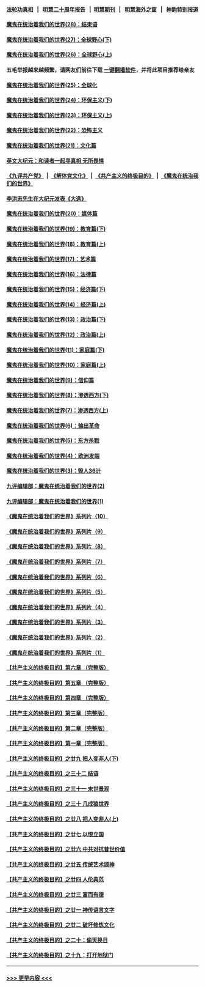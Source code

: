 #### [法轮功真相](https://github.com/gfw-breaker/truth/blob/master/README.md?t=0) &nbsp;&nbsp;|&nbsp;&nbsp; [明慧二十周年报告](https://github.com/gfw-breaker/mh-reports/blob/master/README.md?t=0) &nbsp;&nbsp;|&nbsp;&nbsp;[明慧期刊](https://github.com/gfw-breaker/mh-qikan) &nbsp;&nbsp;|&nbsp;&nbsp; [明慧海外之窗](https://github.com/gfw-breaker/mh-news/blob/master/README.md?t=0) &nbsp;&nbsp;|&nbsp;&nbsp; [神韵特别报道](https://github.com/gfw-breaker/mh-news/blob/master/shenyun.md?t=0)
#### [魔鬼在统治着我们的世界(28)：结束语](../pages/nsc422/n10936246.md?t=06141202) 
#### [魔鬼在统治着我们的世界(27)：全球野心(下)](../pages/nsc422/n10928319.md?t=06141202) 
#### [魔鬼在统治着我们的世界(26)：全球野心(上)](../pages/nsc422/n10900318.md?t=06141202) 
#### 五毛举报越来越频繁，请网友们前往下载 [一键翻墙软件](https://github.com/gfw-breaker/ssr-accounts)，并将此项目推荐给亲友
#### [魔鬼在统治着我们的世界(25)：全球化](../pages/nsc422/n10788205.md?t=06141202) 
#### [魔鬼在统治着我们的世界(24)：环保主义(下)](../pages/nsc422/n10695307.md?t=06141202) 
#### [魔鬼在统治着我们的世界(23)：环保主义(上)](../pages/nsc422/n10688613.md?t=06141202) 
#### [魔鬼在统治着我们的世界(22)：恐怖主义](../pages/nsc422/n10614727.md?t=06141202) 
#### [魔鬼在统治着我们的世界(21)：文化篇](../pages/nsc422/n10597706.md?t=06141202) 
#### [英文大纪元：和读者一起寻真相 无所畏惧](../pages/nsc422/n12542027.md?t=06141202) 
#### [《九评共产党》](https://github.com/begood0513/9ping.md/blob/master/README.md) &nbsp;|&nbsp; [《解体党文化》](../../../../jtdwh.md/blob/master/README.md)  &nbsp;|&nbsp; [《共产主义的终极目的》](../../../../gczydzjmd.md/blob/master/README.md) &nbsp;|&nbsp; [《魔鬼在统治我们的世界》](../../../../mgztzwmdsj.md/blob/master/README.md) 
#### [李洪志先生在大纪元发表《大选》](../pages/nsc422/n12534746.md?t=06141202) 
#### [魔鬼在统治着我们的世界(20)：媒体篇](../pages/nsc422/n10586579.md?t=06141202) 
#### [魔鬼在统治着我们的世界(19)：教育篇(下)](../pages/nsc422/n10564808.md?t=06141202) 
#### [魔鬼在统治着我们的世界(18)：教育篇(上)](../pages/nsc422/n10526970.md?t=06141202) 
#### [魔鬼在统治着我们的世界(17)：艺术篇](../pages/nsc422/n10499093.md?t=06141202) 
#### [魔鬼在统治着我们的世界(16)：法律篇](../pages/nsc422/n10485969.md?t=06141202) 
#### [魔鬼在统治着我们的世界(15)：经济篇(下)](../pages/nsc422/n10469975.md?t=06141202) 
#### [魔鬼在统治着我们的世界(14)：经济篇(上)](../pages/nsc422/n10457370.md?t=06141202) 
#### [魔鬼在统治着我们的世界(13)：政治篇(下)](../pages/nsc422/n10448270.md?t=06141202) 
#### [魔鬼在统治着我们的世界(12)：政治篇(上)](../pages/nsc422/n10444576.md?t=06141202) 
#### [魔鬼在统治着我们的世界(11)：家庭篇(下)](../pages/nsc422/n10440961.md?t=06141202) 
#### [魔鬼在统治着我们的世界(10)：家庭篇(上)](../pages/nsc422/n10435448.md?t=06141202) 
#### [魔鬼在统治着我们的世界(9)：信仰篇](../pages/nsc422/n10432159.md?t=06141202) 
#### [魔鬼在统治着我们的世界(8)：渗透西方(下)](../pages/nsc422/n10429603.md?t=06141202) 
#### [魔鬼在统治着我们的世界(7)：渗透西方(上)](../pages/nsc422/n10426013.md?t=06141202) 
#### [魔鬼在统治着我们的世界(6)：输出革命](../pages/nsc422/n10421536.md?t=06141202) 
#### [魔鬼在统治着我们的世界(5)：东方杀戮](../pages/nsc422/n10417707.md?t=06141202) 
#### [魔鬼在统治着我们的世界(4)：欧洲发端](../pages/nsc422/n10414890.md?t=06141202) 
#### [魔鬼在统治着我们的世界(3)：毁人36计](../pages/nsc422/n10411583.md?t=06141202) 
#### [九评编辑部：魔鬼在统治着我们的世界(2)](../pages/nsc422/n10410036.md?t=06141202) 
#### [九评编辑部：魔鬼在统治着我们的世界(1)](../pages/nsc422/n10406825.md?t=06141202) 
#### [《魔鬼在统治着我们的世界》系列片（10）](../pages/nsc422/n12292670.md?t=06141202) 
#### [《魔鬼在统治着我们的世界》系列片（9）](../pages/nsc422/n12290859.md?t=06141202) 
#### [《魔鬼在统治着我们的世界》系列片（8）](../pages/nsc422/n12287445.md?t=06141202) 
#### [《魔鬼在统治着我们的世界》系列片（7）](../pages/nsc422/n12283425.md?t=06141202) 
#### [《魔鬼在统治着我们的世界》系列片（6）](../pages/nsc422/n12282314.md?t=06141202) 
#### [《魔鬼在统治着我们的世界》系列片（5）](../pages/nsc422/n12281419.md?t=06141202) 
#### [《魔鬼在统治着我们的世界》系列片（4）](../pages/nsc422/n12274024.md?t=06141202) 
#### [《魔鬼在统治着我们的世界》系列片（3）](../pages/nsc422/n12271322.md?t=06141202) 
#### [《魔鬼在统治着我们的世界》系列片（2）](../pages/nsc422/n12269049.md?t=06141202) 
#### [《魔鬼在统治着我们的世界》系列片（1）](../pages/nsc422/n12267575.md?t=06141202) 
#### [【共产主义的终极目的】第六章 （完整版）](../pages/nsc422/n11428913.md?t=06141202) 
#### [【共产主义的终极目的】第五章 （完整版）](../pages/nsc422/n11428912.md?t=06141202) 
#### [【共产主义的终极目的】第四章 （完整版）](../pages/nsc422/n11428907.md?t=06141202) 
#### [【共产主义的终极目的】第三章（完整版）](../pages/nsc422/n11428848.md?t=06141202) 
#### [【共产主义的终极目的】第二章（完整版）](../pages/nsc422/n11428831.md?t=06141202) 
#### [【共产主义的终极目的】第一章（完整版）](../pages/nsc422/n11417651.md?t=06141202) 
#### [【共产主义的终极目的】之廿九 把人变非人(下)](../pages/nsc422/n11344140.md?t=06141202) 
#### [【共产主义的终极目的】之三十二 结语](../pages/nsc422/n11360535.md?t=06141202) 
#### [【共产主义的终极目的】之三十一 末世景观](../pages/nsc422/n11351129.md?t=06141202) 
#### [【共产主义的终极目的】之三十 几成狼世界](../pages/nsc422/n11348280.md?t=06141202) 
#### [【共产主义的终极目的】之廿八 把人变非人(上)](../pages/nsc422/n11340492.md?t=06141202) 
#### [【共产主义的终极目的】之廿七 以恨立国](../pages/nsc422/n11336944.md?t=06141202) 
#### [【共产主义的终极目的】之廿六 中共对抗普世价值](../pages/nsc422/n11324785.md?t=06141202) 
#### [【共产主义的终极目的】之廿五 传统艺术颂神](../pages/nsc422/n11296396.md?t=06141202) 
#### [【共产主义的终极目的】之廿四 人伦典范](../pages/nsc422/n11296397.md?t=06141202) 
#### [【共产主义的终极目的】之廿三 富而有德](../pages/nsc422/n11283598.md?t=06141202) 
#### [【共产主义的终极目的】之廿一 神传语言文字](../pages/nsc422/n11263265.md?t=06141202) 
#### [【共产主义的终极目的】之廿二 破坏修炼文化](../pages/nsc422/n11245728.md?t=06141202) 
#### [【共产主义的终极目的】之二十：偷天换日](../pages/nsc422/n11238846.md?t=06141202) 
#### [【共产主义的终极目的】之十九：打开地狱门](../pages/nsc422/n11206376.md?t=06141202) 

----
#### [ >>> 更早内容 <<< ](../indexes/nsc422-earlier.md)
